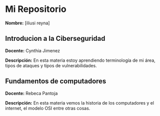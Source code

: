 # Mi Repositorio

**Nombre:** [iliusi reyna]

## Introducion a la Ciberseguridad ##
**Docente:** Cynthia Jimenez 

**Descripción:** En esta materia estoy aprendiendo terminología de mi área, tipos de ataques y tipos de vulnerabilidades. 

## Fundamentos de computadores
**Docente:** Rebeca Pantoja

**Descripción:** En esta materia vemos la historia de los computadores y el internet, el modelo OSI entre otras cosas.

